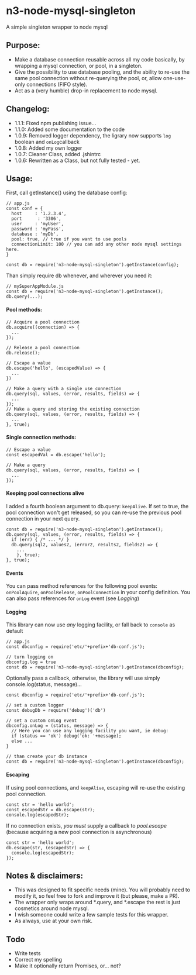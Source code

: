 # n3-node-mysql-singleton
A simple singleton wrapper to node mysql

## Purpose:

* Make a database connection reusable across all my code basically, by wrapping a mysql connection, or pool, in a singleton.
* Give the possibility to use database pooling, and the ability to re-use the same pool connection without re-querying the pool, or, allow one-use-only connections (FIFO style).
* Act as a (very humble) drop-in replacement to node mysql.

## Changelog:
* 1.1.1: Fixed npm publishing issue...
* 1.1.0: Added some documentation to the code
* 1.0.9: Removed logger dependency, the ligrary now supports `log` boolean and `onLog`callback
* 1.0.8: Added my own logger
* 1.0.7: Cleaner Class, added .jshintrc
* 1.0.6: Rewritten as a Class, but not fully tested - yet.

## Usage:

First, call getInstance() using the database config:
```
// app.js
const conf = {
  host     : '1.2.3.4',
  port      : '3306',
  user     : 'myUser',
  password : 'myPass',
  database : 'myDb',
  pool: true, // true if you want to use pools
  connectionLimit: 100 // you can add any other node mysql settings here.
}

const db = require('n3-node-mysql-singleton').getInstance(config);
```

Than simply require db whenever, and wherever you need it:
```
// mySuperAppModule.js
const db = require('n3-node-mysql-singleton').getInstance();
db.query(...);
```



#### Pool methods:
```
// Acquire a pool connection
db.acquire((connection) => {
  ...
});

// Release a pool connection
db.release();

// Escape a value
db.escape('hello', (escapedValue) => {
  ...
})

// Make a query with a single use connection
db.query(sql, values, (error, results, fields) => {
  ...
});
// Make a query and storing the existing connection
db.query(sql, values, (error, results, fields) => {
  ...
}, true);
```

#### Single connection methods:
```
// Escape a value
const escapedVal = db.escape('hello');

// Make a query
db.query(sql, values, (error, results, fields) => {
  ...
});
```

#### Keeping pool connections alive
I added a fourth boolean argument to db.query: `keepAlive`.
If set to true, the pool connection won't get released, so you can re-use the previous pool connection in your next query.
```
const db = require('n3-node-mysql-singleton').getInstance();
db.query(sql, values, (error, results, fields) => {
  if (err) { /* ... */ }
  db.query(sql2, values2, (error2, results2, fields2) => {
    ...
    }, true);
}, true);
```

#### Events
You can pass method references for the following pool events: `onPoolAquire`, `onPoolRelease`, `onPoolConnection` in your config definition.
You can also pass references for `onLog` event (see *Logging*)

#### Logging
This library can now use *any* logging facility, or fall back to `console` as default

```
// app.js
const dbconfig = require('etc/'+prefix+'db-conf.js');

// turn logging on
dbconfig.log = true
const db = require('n3-node-mysql-singleton').getInstance(dbconfig);
```

Optionally pass a callback, otherwise, the library will use simply console.log(status, message)...
```
const dbconfig = require('etc/'+prefix+'db-conf.js');

// set a custom logger
const debugDb = require('debug')('db')

// set a custom onLog event
dbconfig.onLog = (status, message) => {
  // Here you can use any logging facility you want, ie debug:
  if (status == 'ok') debug('ok: '+message);
  else ...
}

// than create your db instance
const db = require('n3-node-mysql-singleton').getInstance(dbconfig);
```

#### Escaping
If using pool connections, and `keepAlive`, escaping will re-use the existing pool connection.
```
const str = 'hello world';
const escapedStr = db.escape(str);
console.log(escapedStr);
```
If no connection exists, *you must* supply a callback to *pool.escape* (because acquiring a new pool connection is asynchronous)
```
const str = 'hello world';
db.escape(str, (escapedStr) => {
  console.log(escapedStr);
});
```

## Notes & disclaimers:
* This was designed to fit specific needs (mine). You will probably need to modify it, so feel free to fork and improve it (but please, make a PR).
* The wrapper only wraps around \*.query, and \*.escape the rest is just cosmetics around node mysql.
* I wish someone could write a few sample tests for this wrapper.
* As always, use at your own risk.

## Todo
* Write tests
* Correct my spelling
* Make it optionally return Promises, or... not?
